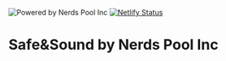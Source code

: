 ![Powered by Nerds Pool Inc](https://img.shields.io/badge/Powered%20by-Nerds%20Pool%20Inc-B90B0B?style=flat)
[![Netlify Status](https://api.netlify.com/api/v1/badges/ac6b49c4-8b6f-4392-acae-27997e5b0505/deploy-status)](https://app.netlify.com/sites/safe-and-sound/deploys)

# Safe&Sound by Nerds Pool Inc
